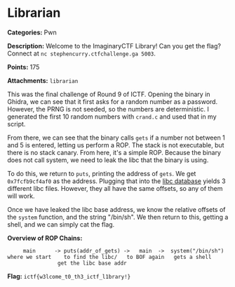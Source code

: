 # Librarian

**Categories:** Pwn

**Description:** Welcome to the ImaginaryCTF Library! Can you get the flag? Connect at `nc stephencurry.ctfchallenge.ga 5003`.

**Points:** 175

**Attachments:** `librarian`

This was the final challenge of Round 9 of ICTF. Opening the binary in Ghidra, we can see that it first asks for a random number as a password. However, the PRNG is not seeded, so the numbers are deterministic. I generated the first 10 random numbers with `crand.c` and used that in my script.

From there, we can see that the binary calls `gets` if a number not between 1 and 5 is entered, letting us perform a ROP. The stack is not executable, but there is no stack canary. From here, it's a simple ROP. Because the binary does not call system, we need to leak the libc that the binary is using.

To do this, we return to `puts`, printing the address of `gets`. We get `0x7fcfb9cf4af0` as the address. Plugging that into the [libc database](https://libc.blukat.me/) yields 3 different libc files. However, they all have the same offsets, so any of them will work.

Once we have leaked the libc base address, we know the relative offsets of the `system` function, and the string "/bin/sh". We then return to this, getting a shell, and we can simply cat the flag.

**Overview of ROP Chains:**
```
     main      -> puts(addr_of_gets) ->   main  ->  system("/bin/sh")
where we start    to find the libc/   to BOF again   gets a shell
                get the libc base addr
```

**Flag:** `ictf{w3lcome_t0_th3_ictf_l1brary!}`